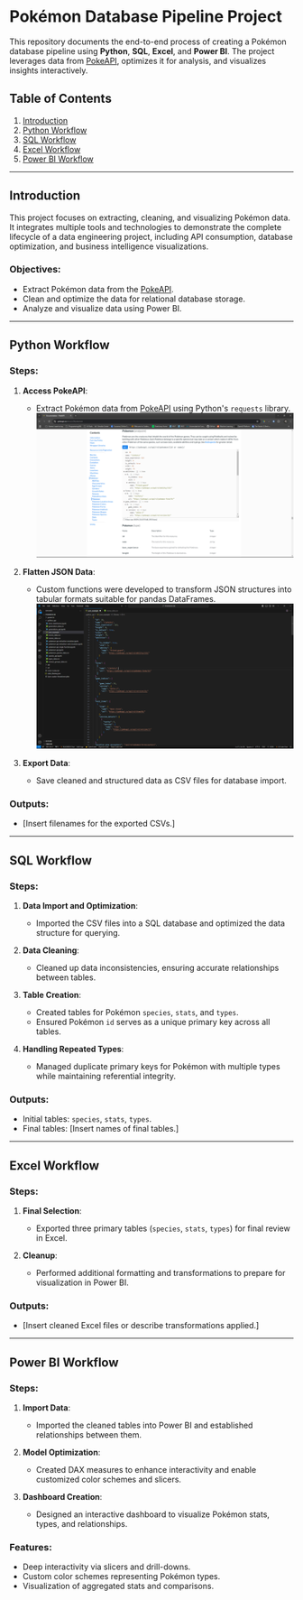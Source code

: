 # Pokémon Database Pipeline Project

This repository documents the end-to-end process of creating a Pokémon database pipeline using **Python**, **SQL**, **Excel**, and **Power BI**. The project leverages data from [PokeAPI](https://pokeapi.co/), optimizes it for analysis, and visualizes insights interactively.

## Table of Contents
1. [Introduction](#introduction)
2. [Python Workflow](#python-workflow)
3. [SQL Workflow](#sql-workflow)
4. [Excel Workflow](#excel-workflow)
5. [Power BI Workflow](#power-bi-workflow)

---

## Introduction

This project focuses on extracting, cleaning, and visualizing Pokémon data. It integrates multiple tools and technologies to demonstrate the complete lifecycle of a data engineering project, including API consumption, database optimization, and business intelligence visualizations.

### Objectives:
- Extract Pokémon data from the [PokeAPI](https://pokeapi.co/).
- Clean and optimize the data for relational database storage.
- Analyze and visualize data using Power BI.

---

## Python Workflow

### Steps:
1. **Access PokeAPI**:
   - Extract Pokémon data from [PokeAPI](https://pokeapi.co/) using Python's `requests` library.
![PokeAPI Screenshot](./screenshots/pokeapi%20sample%202.png)


2. **Flatten JSON Data**:
   - Custom functions were developed to transform JSON structures into tabular formats suitable for pandas DataFrames.
![PokeAPI Screenshot](./screenshots/pokeapi%20json%20structure.png)

3. **Export Data**:
   - Save cleaned and structured data as CSV files for database import.

### Outputs:
- [Insert filenames for the exported CSVs.]

---

## SQL Workflow

### Steps:
1. **Data Import and Optimization**:
   - Imported the CSV files into a SQL database and optimized the data structure for querying.

2. **Data Cleaning**:
   - Cleaned up data inconsistencies, ensuring accurate relationships between tables.

3. **Table Creation**:
   - Created tables for Pokémon `species`, `stats`, and `types`.
   - Ensured Pokémon `id` serves as a unique primary key across all tables.

4. **Handling Repeated Types**:
   - Managed duplicate primary keys for Pokémon with multiple types while maintaining referential integrity.

### Outputs:
- Initial tables: `species`, `stats`, `types`.
- Final tables: [Insert names of final tables.]

---

## Excel Workflow

### Steps:
1. **Final Selection**:
   - Exported three primary tables (`species`, `stats`, `types`) for final review in Excel.

2. **Cleanup**:
   - Performed additional formatting and transformations to prepare for visualization in Power BI.

### Outputs:
- [Insert cleaned Excel files or describe transformations applied.]

---

## Power BI Workflow

### Steps:
1. **Import Data**:
   - Imported the cleaned tables into Power BI and established relationships between them.

2. **Model Optimization**:
   - Created DAX measures to enhance interactivity and enable customized color schemes and slicers.

3. **Dashboard Creation**:
   - Designed an interactive dashboard to visualize Pokémon stats, types, and relationships.

### Features:
- Deep interactivity via slicers and drill-downs.
- Custom color schemes representing Pokémon types.
- Visualization of aggregated stats and comparisons.

